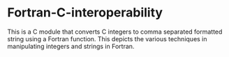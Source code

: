 # Fortran-C-interoperability
This is a C module that converts C integers to comma separated formatted string using a Fortran function. This depicts the various techniques in manipulating integers and strings in Fortran.
